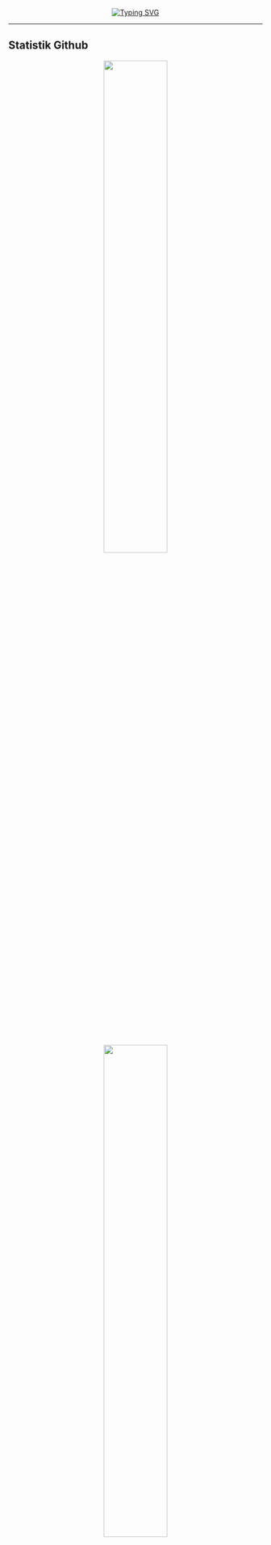 <p align="center">
    <a href="https://git.io/typing-svg">
        <img src="https://readme-typing-svg.herokuapp.com?font=Fira+Code&pause=1000&color=F70606&center=true&random=false&width=435&lines=Hai+saya+Rivai;Kamu+bisa+panggil+saya+Munte;Hanya+manusia+biasa+yang+penasaran" alt="Typing SVG" />
    </a>
</p>

-----

Statistik Github
-----
<p align="center">
    <img height="50%" width="auto" src ="https://github-readme-stats.vercel.app/api/top-langs/?username=teamanubot&langs_count=5&show_icons=true&theme=radical&layout=compact"><br>
    <img height="50%" width="auto" src ="https://github-readme-stats.vercel.app/api?username=teamanubot&show_icons=true&theme=radical&hide_border=true&hide=issues,contribs"><br>
    <img src ="https://github-readme-streak-stats.herokuapp.com/?user=teamanubot&theme=radical">
</p>

Sosial Media
-----
<p align="center">
    <a href="https://www.github.com/teamanubot" target="_blank" rel="noreferrer">
        <picture>
            <source media="(prefers-color-scheme: dark)" srcset="https://raw.githubusercontent.com/danielcranney/readme-generator/main/public/icons/socials/github-dark.svg" />
            <source media="(prefers-color-scheme: light)" srcset="https://raw.githubusercontent.com/danielcranney/readme-generator/main/public/icons/socials/github.svg" />
            <img src="https://raw.githubusercontent.com/danielcranney/readme-generator/main/public/icons/socials/github.svg" width="32" height="32" />
        </picture>
    </a>
    <a href="https://www.instagram.com/rivaimunte02" target="_blank" rel="noreferrer">
        <picture>
            <source media="(prefers-color-scheme: dark)" srcset="https://raw.githubusercontent.com/danielcranney/readme-generator/main/public/icons/socials/instagram-dark.svg" />
            <source media="(prefers-color-scheme: light)" srcset="https://raw.githubusercontent.com/danielcranney/readme-generator/main/public/icons/socials/instagram.svg" />
            <img src="https://raw.githubusercontent.com/danielcranney/readme-generator/main/public/icons/socials/instagram.svg" width="32" height="32" />
        </picture>
    </a>
    <a href="https://www.gitlab.com/teamanubot" target="_blank" rel="noreferrer">
        <picture>
            <source media="(prefers-color-scheme: dark)" srcset="https://images.ctfassets.net/xz1dnu24egyd/4V92fFTJOIlTPHHzSdfxem/3fdc9f0d82f08ed4c355c6e4126b870c/gitlab-logo-200.svg" />
            <source media="(prefers-color-scheme: light)" srcset="https://images.ctfassets.net/xz1dnu24egyd/4b0ptGEn4KwJpU7XnE6XyP/17537581704f721fd4864bcc86eb7ed1/gitlab-logo-100.svg" />
            <img src="https://images.ctfassets.net/xz1dnu24egyd/1jFYOufBZ1ib2PLP9YI45r/5f67fe4a4b32a0ff5e012cb35e3272f3/gitlab-logo-100.svg" width="40" height="40" />
        </picture>
    </a>
</p>